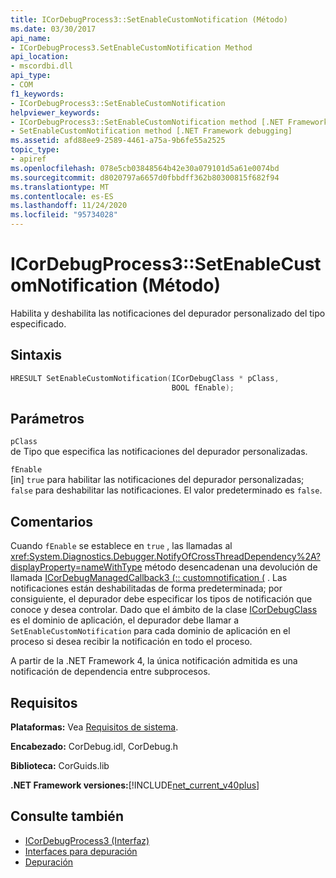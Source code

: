 ```yaml
---
title: ICorDebugProcess3::SetEnableCustomNotification (Método)
ms.date: 03/30/2017
api_name:
- ICorDebugProcess3.SetEnableCustomNotification Method
api_location:
- mscordbi.dll
api_type:
- COM
f1_keywords:
- ICorDebugProcess3::SetEnableCustomNotification
helpviewer_keywords:
- ICorDebugProcess3::SetEnableCustomNotification method [.NET Framework debugging]
- SetEnableCustomNotification method [.NET Framework debugging]
ms.assetid: afd88ee9-2589-4461-a75a-9b6fe55a2525
topic_type:
- apiref
ms.openlocfilehash: 078e5cb03848564b42e30a079101d5a61e0074bd
ms.sourcegitcommit: d8020797a6657d0fbbdff362b80300815f682f94
ms.translationtype: MT
ms.contentlocale: es-ES
ms.lasthandoff: 11/24/2020
ms.locfileid: "95734028"
---
```

# <a name="icordebugprocess3setenablecustomnotification-method"></a>ICorDebugProcess3::SetEnableCustomNotification (Método)

Habilita y deshabilita las notificaciones del depurador personalizado del tipo especificado.  
  
## <a name="syntax"></a>Sintaxis  
  
```cpp  
HRESULT SetEnableCustomNotification(ICorDebugClass * pClass,  
                                    BOOL fEnable);  
```  
  
## <a name="parameters"></a>Parámetros  

 `pClass`  
 de Tipo que especifica las notificaciones del depurador personalizadas.  
  
 `fEnable`  
 [in] `true` para habilitar las notificaciones del depurador personalizadas; `false` para deshabilitar las notificaciones. El valor predeterminado es `false`.  
  
## <a name="remarks"></a>Comentarios  

 Cuando `fEnable` se establece en `true` , las llamadas al <xref:System.Diagnostics.Debugger.NotifyOfCrossThreadDependency%2A?displayProperty=nameWithType> método desencadenan una devolución de llamada [ICorDebugManagedCallback3 (:: customnotification (](icordebugmanagedcallback3-customnotification-method.md) . Las notificaciones están deshabilitadas de forma predeterminada; por consiguiente, el depurador debe especificar los tipos de notificación que conoce y desea controlar. Dado que el ámbito de la clase [ICorDebugClass](icordebug-interface.md) es el dominio de aplicación, el depurador debe llamar a `SetEnableCustomNotification` para cada dominio de aplicación en el proceso si desea recibir la notificación en todo el proceso.  
  
 A partir de la .NET Framework 4, la única notificación admitida es una notificación de dependencia entre subprocesos.  
  
## <a name="requirements"></a>Requisitos  

 **Plataformas:** Vea [Requisitos de sistema](../../get-started/system-requirements.md).  
  
 **Encabezado:** CorDebug.idl, CorDebug.h  
  
 **Biblioteca:** CorGuids.lib  
  
 **.NET Framework versiones:**[!INCLUDE[net_current_v40plus](../../../../includes/net-current-v40plus-md.md)]  
  
## <a name="see-also"></a>Consulte también

- [ICorDebugProcess3 (Interfaz)](icordebugprocess3-interface.md)
- [Interfaces para depuración](debugging-interfaces.md)
- [Depuración](index.md)
